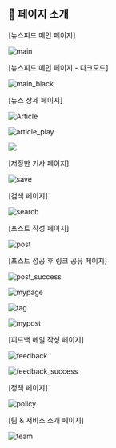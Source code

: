 ## 🙈 페이지 소개

[뉴스피드 메인 페이지]

![main](page_detail.assets/main-1613703924841.png)

[뉴스피드 메인 페이지 - 다크모드]

![main_black](page_detail.assets/main_black-1613703924841.png)

[뉴스 상세 페이지]

![Article](page_detail.assets/article-1613703885289.png)

![article_play](page_detail.assets/article_play-1613703885289.png)

![](page_detail.assets/article_save-1613703924841.png)

[저장한 기사 페이지]

![save](page_detail.assets/save-1613703924841.png)

[검색 페이지]

![search](page_detail.assets/search-1613703924841.png)

[포스트 작성 페이지]

![post](page_detail.assets/post-1613703924841.png)

[포스트 성공 후 링크 공유 페이지]

![post_success](page_detail.assets/post_success-1613703924841.png)

![mypage](page_detail.assets/mypage-1613703924841.png)

![tag](page_detail.assets/tag-1613703924841.png)

![mypost](page_detail.assets/mypost-1613703924841.png)

[피드백 메일 작성 페이지]

![feedback](page_detail.assets/feedback-1613703924840.png)

![feedback_success](page_detail.assets/feedback_success-1613703924841.png)

[정책 페이지]

![policy](page_detail.assets/policy-1613703924841.png)

[팀 & 서비스 소개 페이지]

![team](page_detail.assets/team-1613703924841.png)

